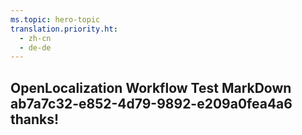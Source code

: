 ```yaml
---
ms.topic: hero-topic
translation.priority.ht: 
  - zh-cn
  - de-de
---
```

## OpenLocalization Workflow Test MarkDown ab7a7c32-e852-4d79-9892-e209a0fea4a6 thanks!

